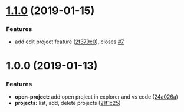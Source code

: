 # [1.1.0](https://github.com/fen89/prx/compare/v1.0.0...v1.1.0) (2019-01-15)


### Features

* add edit project feature ([2f379c0](https://github.com/fen89/prx/commit/2f379c0)), closes [#7](https://github.com/fen89/prx/issues/7)

# 1.0.0 (2019-01-13)


### Features

* **open-project:** add open project in explorer and vs code ([24a026a](https://github.com/fen89/prx/commit/24a026a))
* **projects:** list, add, delete projects ([21f1c25](https://github.com/fen89/prx/commit/21f1c25))
